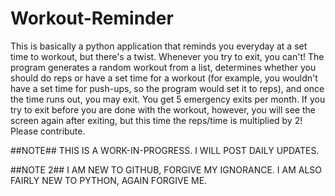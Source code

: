 # Workout-Reminder
This is basically a python application that reminds you everyday at a set time to workout,
but there's a twist. Whenever you try to exit, you can't! The program generates a random workout from a list,
determines whether you should do reps or have a set time for a workout (for example, you wouldn't have a set time for push-ups,
so the program would set it to reps), and once the time runs out, you may exit. You get 5 emergency exits per month. 
If you try to exit before you are done with the workout, however, you will see the screen again after exiting, 
but this time the reps/time is multiplied by 2! Please contribute.


##NOTE##
THIS IS A WORK-IN-PROGRESS.
I WILL POST DAILY UPDATES.

##NOTE 2##
I AM NEW TO GITHUB, FORGIVE MY IGNORANCE.
I AM ALSO FAIRLY NEW TO PYTHON, AGAIN FORGIVE ME.
